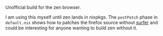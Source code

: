 Unofficial build for the zen browser.

I am using this myself until zen lands in nixpkgs.
The `postPatch` phase in `default.nix` shows how to patches
the firefox source without [surfer](https://github.com/zen-browser/surfer) and could be interesting for anyone wanting to build zen without it.
